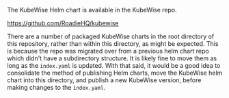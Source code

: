 The KubeWise Helm chart is available in the KubeWise repo.

https://github.com/RoadieHQ/kubewise

There are a number of packaged KubeWise charts in the root directory of this repository,
rather than within this directory, as might be expected. This is because the repo was migrated
over from a previous helm chart repo which didn't have a subdirectory structure. It is likely
fine to move them as long as the `index.yaml` is updated. With that said, it would be a good
idea to consolidate the method of publishing Helm charts, move the KubeWise helm chart
into this directory, and publish a new KubeWise version, before making changes to the `index.yaml`.
